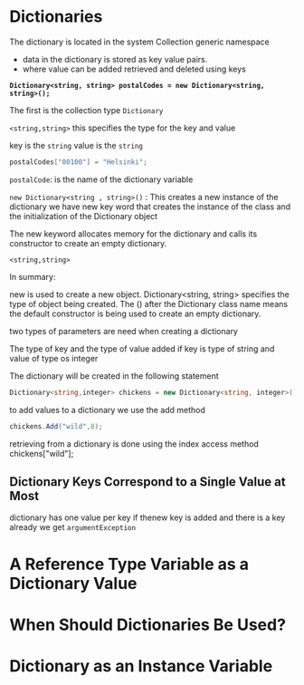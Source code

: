 # Dictionaries 

The dictionary is located in the system Collection generic namespace 

* data in the dictionary is stored as key value pairs.
* where value can be added retrieved and deleted using keys  

**`Dictionary<string, string> postalCodes = new Dictionary<string, string>();`**

The first is the collection type `Dictionary`

`<string,string>` this specifies the type for the key and value 

key is the `string`
value is the `string`

```C#
postalCodes["00100"] = "Helsinki";

```

`postalCode`: is the name of the dictionary variable 

`new Dictionary<string , string>()` : This creates a new instance of the dictionary we have new key word that creates the instance of the class and the initialization of the Dictionary object

The new keyword allocates memory for the dictionary  and calls its constructor to create an empty dictionary.

`<string,string>` 

In summary:

new is used to create a new object.
Dictionary<string, string> specifies the type of object being created.
The () after the Dictionary class name means the default constructor is being used to create an empty dictionary.


two types of parameters are need when creating a dictionary 

The type of key and the type of value added 
if key is type of string and value of type os integer 

The  dictionary  will be created in the following statement 

```C#
Dictionary<string,integer> chickens = new Dictionary<string, integer>();
```

to add values to a dictionary we use the add method 

```C#
chickens.Add("wild",8);
```

retrieving from a dictionary is done using the index access method chickens["wild"];

## Dictionary Keys Correspond to a Single Value at Most


dictionary has one value per key if thenew key is added and there is a key already we get `argumentException`

# A Reference Type Variable as a Dictionary Value


# When Should Dictionaries Be Used?

# Dictionary as an Instance Variable